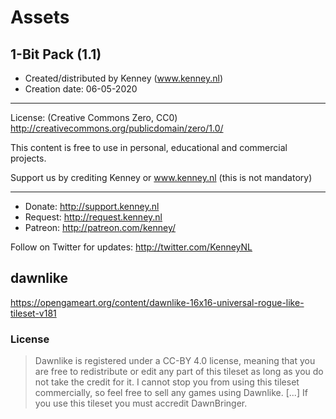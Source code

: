 # Assets

## 1-Bit Pack (1.1)

- Created/distributed by Kenney (www.kenney.nl)
- Creation date: 06-05-2020

---

License: (Creative Commons Zero, CC0)
http://creativecommons.org/publicdomain/zero/1.0/

This content is free to use in personal, educational and commercial projects.

Support us by crediting Kenney or www.kenney.nl (this is not mandatory)

---

- Donate: http://support.kenney.nl
- Request: http://request.kenney.nl
- Patreon: http://patreon.com/kenney/

Follow on Twitter for updates:
http://twitter.com/KenneyNL

## dawnlike

https://opengameart.org/content/dawnlike-16x16-universal-rogue-like-tileset-v181

### License

> Dawnlike is registered under a CC-BY 4.0 license, meaning that you are free to redistribute or edit any part of this tileset as long as you do not take the credit for it. I cannot stop you from using this tileset commercially, so feel free to sell any games using Dawnlike. [...] If you use this tileset you must accredit DawnBringer.
